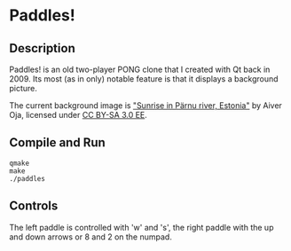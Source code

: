 Paddles!
========

Description
------------

Paddles! is an old two-player PONG clone that I created with Qt back in 2009.
Its most (as in only) notable feature is that it displays a background picture.

The current background image is ["Sunrise in Pärnu river, Estonia"][1] by Aiver
Oja, licensed under [CC BY-SA 3.0 EE][2].

Compile and Run
---------------

    qmake
    make
    ./paddles

Controls
--------

The left paddle is controlled with 'w' and 's', the right paddle with the up and
down arrows or 8 and 2 on the numpad.


[1]: https://commons.wikimedia.org/wiki/File:P%C3%A4ikeset%C3%B5us_P%C3%A4rnu_j%C3%B5el..jpg
[2]: https://creativecommons.org/licenses/by-sa/3.0/ee/deed.en
